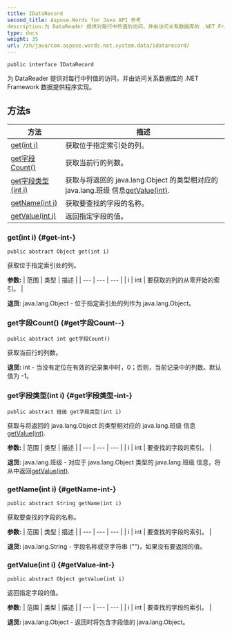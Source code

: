 ```yaml
---
title: IDataRecord
second_title: Aspose.Words for Java API 参考
description:为 DataReader 提供对每行中列值的访问，并由访问关系数据库的 .NET Framework 数据提供程序实现。
type: docs
weight: 35
url: /zh/java/com.aspose.words.net.system.data/idatarecord/
---
```

```
public interface IDataRecord
```

为 DataReader 提供对每行中列值的访问，并由访问关系数据库的 .NET Framework 数据提供程序实现。
## 方法s

| 方法 | 描述 |
| --- | --- |
| [get(int i)](#get-int-) | 获取位于指定索引处的列。 |
| [get字段Count()](#get字段Count--) | 获取当前行的列数。 |
| [get字段类型(int i)](#get字段类型-int-) | 获取与将返回的 java.lang.Object 的类型相对应的 java.lang.班级 信息[getValue(int)](../../com.aspose.words.net.system.data/idatarecord\#getValue-int-). |
| [getName(int i)](#getName-int-) | 获取要查找的字段的名称。 |
| [getValue(int i)](#getValue-int-) | 返回指定字段的值。 |
### get(int i) {#get-int-}
```
public abstract Object get(int i)
```


获取位于指定索引处的列。

**参数:**
| 范围 | 类型 | 描述 |
| --- | --- | --- |
| i | int | 要获取的列的从零开始的索引。 |

**退货:**
java.lang.Object - 位于指定索引处的列作为 java.lang.Object。
### get字段Count() {#get字段Count--}
```
public abstract int get字段Count()
```


获取当前行的列数。

**退货:**
int - 当没有定位在有效的记录集中时，0；否则，当前记录中的列数。默认值为 -1。
### get字段类型(int i) {#get字段类型-int-}
```
public abstract 班级 get字段类型(int i)
```


获取与将返回的 java.lang.Object 的类型相对应的 java.lang.班级 信息[getValue(int)](../../com.aspose.words.net.system.data/idatarecord\#getValue-int-).

**参数:**
| 范围 | 类型 | 描述 |
| --- | --- | --- |
| i | int | 要查找的字段的索引。 |

**退货:**
 java.lang.班级 - 对应于 java.lang.Object 类型的 java.lang.班级 信息，将从中返回[getValue(int)](../../com.aspose.words.net.system.data/idatarecord\#getValue-int-).
### getName(int i) {#getName-int-}
```
public abstract String getName(int i)
```


获取要查找的字段的名称。

**参数:**
| 范围 | 类型 | 描述 |
| --- | --- | --- |
| i | int | 要查找的字段的索引。 |

**退货:**
java.lang.String - 字段名称或空字符串 ("")，如果没有要返回的值。
### getValue(int i) {#getValue-int-}
```
public abstract Object getValue(int i)
```


返回指定字段的值。

**参数:**
| 范围 | 类型 | 描述 |
| --- | --- | --- |
| i | int | 要查找的字段的索引。 |

**退货:**
java.lang.Object - 返回时将包含字段值的 java.lang.Object。